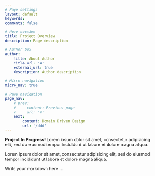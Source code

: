 ```yaml
---
# Page settings
layout: default
keywords:
comments: false

# Hero section
title: Project Overview
description: Page description

# Author box
author:
    title: About Author
    title_url: '#'
    external_url: true
    description: Author description

# Micro navigation
micro_nav: true

# Page navigation
page_nav:
    # prev:
    #     content: Previous page
    #     url: '#'
    next:
        content: Domain Driven Design
        url: '/ddd'
---
```


<div class="callout callout--danger">
    <p><strong>Project In Progress!</strong> 
    Lorem ipsum dolor sit amet, consectetur adipisicing elit, sed do eiusmod tempor incididunt ut labore et dolore magna aliqua.</p>
    <p>Lorem ipsum dolor sit amet, consectetur adipisicing elit, sed do eiusmod tempor incididunt ut labore et dolore magna aliqua.</p>
</div>

Write your markdown here ...
